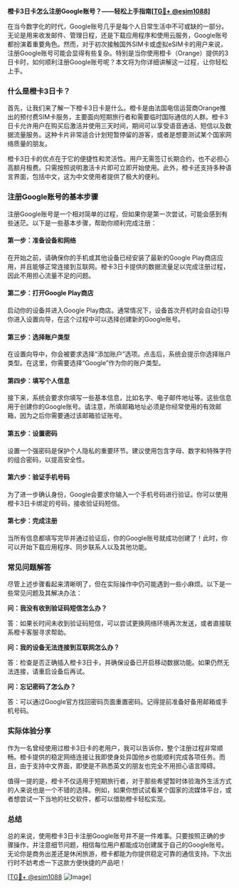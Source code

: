 **橙卡3日卡怎么注册Google账号？——轻松上手指南[[TG💪+ @esim1088](https://t.me/s/esim1088)]**

在当今数字化的时代，Google账号几乎是每个人日常生活中不可或缺的一部分。无论是用来收发邮件、管理日程，还是下载应用程序和使用云服务，Google账号都扮演着重要角色。然而，对于初次接触国外SIM卡或虚拟eSIM卡的用户来说，注册Google账号可能会显得有些复杂。特别是当你使用橙卡（Orange）提供的3日卡时，如何顺利注册Google账号呢？本文将为你详细讲解这一过程，让你轻松上手。

### 什么是橙卡3日卡？

首先，让我们来了解一下橙卡3日卡是什么。橙卡是由法国电信运营商Orange推出的预付费SIM卡服务，主要面向短期旅行者和需要临时国际通信的人群。橙卡3日卡允许用户在购买后激活并使用三天时间，期间可以享受语音通话、短信以及数据流量服务。这种卡片非常适合计划短暂停留的游客，或者是想要测试某个国家网络质量的朋友。

橙卡3日卡的优点在于它的便捷性和灵活性。用户无需签订长期合约，也不必担心高额月租费。只需按照说明激活卡片即可立即开始使用。此外，橙卡还支持多种语言界面，包括中文，这为中文使用者提供了极大的便利。

### 注册Google账号的基本步骤

注册Google账号是一个相对简单的过程，但如果你是第一次尝试，可能会感到有些迷茫。以下是一些基本步骤，帮助你顺利完成注册：

#### 第一步：准备设备和网络

在开始之前，请确保你的手机或其他设备已经安装了最新的Google Play商店应用，并且能够正常连接到互联网。橙卡3日卡提供的数据流量足以完成注册过程，因此不用担心流量不足的问题。

#### 第二步：打开Google Play商店

启动你的设备并进入Google Play商店。通常情况下，设备首次开机时会自动引导你进入设置向导，在这个过程中可以选择创建新的Google账号。

#### 第三步：选择账户类型

在设置向导中，你会被要求选择“添加账户”选项。点击后，系统会提示你选择账户类型。在这里，你需要选择“Google”作为你的账户类型。

#### 第四步：填写个人信息

接下来，系统会要求你填写一些基本信息，比如名字、电子邮件地址等。这些信息用于创建你的Google账号。请注意，所填邮箱地址必须是你经常使用的有效邮箱，因为之后你需要通过该邮箱验证账号。

#### 第五步：设置密码

设置一个强密码是保护个人隐私的重要环节。建议使用包含字母、数字和特殊字符的组合密码，以提高安全性。

#### 第六步：验证手机号码

为了进一步确认身份，Google会要求你输入一个手机号码进行验证。你可以使用橙卡3日卡绑定的号码，接收验证码短信。

#### 第七步：完成注册

当所有信息都填写完毕并通过验证后，你的Google账号就成功创建了！此时，你可以开始下载应用程序、同步联系人以及其他功能。

### 常见问题解答

尽管上述步骤看起来清晰明了，但在实际操作中仍可能遇到一些小麻烦。以下是一些常见问题及其解决办法：

**问：我没有收到验证码短信怎么办？**

答：如果长时间未收到验证码短信，可以尝试更换网络环境再次发送，或者直接联系橙卡客服寻求帮助。

**问：我的设备无法连接到互联网怎么办？**

答：检查是否正确插入橙卡3日卡，并确保设备已开启移动数据功能。如果仍然无法连接，请重启设备后再试。

**问：忘记密码了怎么办？**

答：可以通过Google官方找回密码页面重置密码。记得提前准备好备用邮箱或手机号码。

### 实际体验分享

作为一名曾经使用过橙卡3日卡的老用户，我可以告诉你，整个注册过程非常顺畅。橙卡提供的稳定网络连接让我即使身处异国他乡也能顺利完成各项任务。而且，由于支持中文界面，即使是不熟悉英文的朋友也完全不用担心语言障碍。

值得一提的是，橙卡不仅适用于短期旅行者，对于那些希望暂时体验海外生活方式的人来说也是一个不错的选择。例如，如果你想试试看某个国家的流媒体平台，或者想尝试一下当地的社交软件，都可以借助橙卡轻松实现。

### 总结

总的来说，使用橙卡3日卡注册Google账号并不是一件难事。只要按照正确的步骤操作，并注意细节问题，相信每位用户都能成功创建属于自己的Google账号。无论你是商务出差还是休闲旅游，橙卡都能为你提供稳定可靠的通信支持。下次出行时不妨考虑一下这款方便快捷的产品吧！

[[TG💪+ @esim1088](https://t.me/s/esim1088) ![Image](https://i.postimg.cc/4NQfJmqS/Snipaste-2025-05-13-00-14-12.png)]